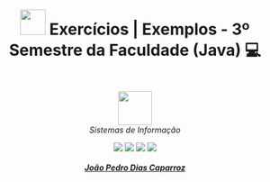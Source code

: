 # <p align="center"> <img width="45" src="https://cdn-icons-png.flaticon.com/512/226/226777.png"/>  Exercícios | Exemplos - 3º Semestre da Faculdade (Java) 💻 </p>

<p align="center">
<br>
<img height="60"  src="https://portal.anhembi.br/vestibulares/top50/img/logo-uam.png"/>
<br>
<em>Sistemas de Informação</em>
</p>

<div>
<p align="center">
<a href="https://www.linkedin.com/in/jo%C3%A3o-pedro-dias-caparroz-2b19a1161/" target="_blank"><img src="https://img.shields.io/badge/-LinkedIn-%230077B5?style=for-the-badge&logo=linkedin&logoColor=white" target="_blank"></a> 
<a href = "mailto:jpkook2011@gmail.com"><img src="https://img.shields.io/badge/-Gmail-%23333?style=for-the-badge&logo=gmail&logoColor=white" target="_blank"></a>
<a href="https://instagram.com/joaooo0" target="_blank"><img src="https://img.shields.io/badge/-Instagram-%23E4405F?style=for-the-badge&logo=instagram&logoColor=white" target="_blank"></a>
<a href="https://twitter.com/jpcaparroz" target="_blank"><img src="https://img.shields.io/badge/Twitter-1DA1F2?style=for-the-badge&logo=twitter&logoColor=white" target="_blank"></a>
<br><br>
<a href="https://github.com/jpcaparroz"> <b> <i> João Pedro Dias Caparroz </b> </i></a>
</p>
</div>
